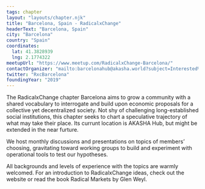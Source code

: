 ```yaml
---
tags: chapter
layout: "layouts/chapter.njk"
title: "Barcelona, Spain - RadicalxChange"
headerText: "Barcelona, Spain"
city: "Barcelona"
country: "Spain"
coordinates:
  lat: 41.3828939
  lng: 2.1774322
meetupUrl: "https://www.meetup.com/RadicalxChange-Barcelona/"
contactOrganizer: "mailto:barcelonahub@akasha.world?subject=Interested%20in%20the%20RadicalxChange%20Barcelona%20chapter&body=Hello!%20I'm%20interested%20in%20the%20RadicalxChange%20chapter%20in%20Barcelona."
twitter: "RxcBarcelona"
foundingYear: "2019"
---
```


The RadicalxChange chapter Barcelona aims to grow a community with a shared vocabulary to interrogate and build upon economic proposals for a collective yet decentralized society. Not shy of challenging long-established social institutions, this chapter seeks to chart a speculative trajectory of what may take their place. Its currunt location is AKASHA Hub, but might be extended in the near furture.

We host monthly discussions and presentations on topics of members’ choosing, gravitating toward working groups to build and experiment with operational tools to test our hypotheses.

All backgrounds and levels of experience with the topics are warmly welcomed. For an introduction to RadicalxChange ideas, check out the website or read the book Radical Markets by Glen Weyl.
